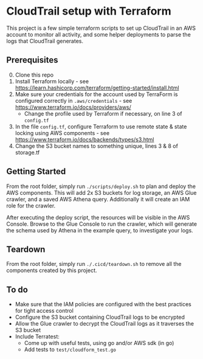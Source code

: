 # CloudTrail setup with Terraform

This project is a few simple terraform scripts to set up CloudTrail in an AWS account to monitor all activity, and some helper deployments to parse the logs that CloudTrail generates.

## Prerequisites

0. Clone this repo
1. Install Terraform locally - see https://learn.hashicorp.com/terraform/getting-started/install.html
2. Make sure your credentials for the account used by TerraForm is configured correctly in `.aws/credentials` - see https://www.terraform.io/docs/providers/aws/
    * Change the profile used by Terraform if necessary, on line 3 of `config.tf` 
3. In the file `config.tf`, configure Terraform to use remote state & state locking using AWS components - see https://www.terraform.io/docs/backends/types/s3.html
5. Change the S3 bucket names to something unique, lines 3 & 8 of storage.tf

## Getting Started

From the root folder, simply run `./scripts/deploy.sh` to plan and deploy the AWS components. This will add 2x S3 buckets for log storage, an AWS Glue crawler, and a saved AWS Athena query. Additionally it will create an IAM role for the crawler.

After executing the deploy script, the resources will be visible in the AWS Console. Browse to the Glue Console to run the crawler, which will generate the schema used by Athena in the example query, to investigate your logs. 

## Teardown

From the root folder, simply run `./.cicd/teardown.sh` to remove all the components created by this project.

## To do
* Make sure that the IAM policies are configured with the best practices for tight access control
* Configure the S3 bucket containing CloudTrail logs to be encrypted
* Allow the Glue crawler to decrypt the CloudTrail logs as it traverses the S3 bucket
* Include Terratest:
    * Come up with useful tests, using go and/or AWS sdk (in go)
    * Add tests to `test/cloudform_test.go`
